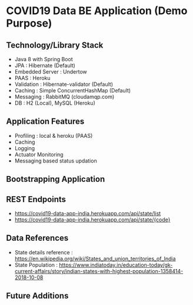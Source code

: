 # COVID19 Data BE Application (Demo Purpose)

## Technology/Library Stack
- Java 8 with Spring Boot
- JPA : Hibernate (Default)
- Embedded Server : Undertow
- PAAS : Heroku
- Validation : Hibernate-validator (Default)
- Caching : Simple ConcurrentHashMap (Default)
- Messaging : RabbitMQ (cloudamqp.com)
- DB : H2 (Local), MySQL (Heroku)

## Application Features
- Profiling : local & heroku (PAAS) 
- Caching
- Logging
- Actuator Monitoring
- Messaging based status updation

## Bootstrapping Application

## REST Endpoints
- https://covid19-data-app-india.herokuapp.com/api/state/list
- https://covid19-data-app-india.herokuapp.com/api/state/{code}

## Data References
- State details reference : https://en.wikipedia.org/wiki/States_and_union_territories_of_India
- State Population : https://www.indiatoday.in/education-today/gk-current-affairs/story/indian-states-with-highest-population-1358414-2018-10-08

## Future Additions
